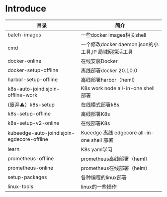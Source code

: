 # Introduce
| 目录                                       | 简介                                                 |
| ------------------------------------------ | ---------------------------------------------------- |
| batch-images                               | 一些docker images相关shell                           |
| cmd                                        | 一个修改docker daemon.json的小工具,IP 局域网探活工具 |
| docker-online                              | 在线安装Docker                                       |
| docker-setup-offline                       | 离线部署docker 20.10.0                               |
| harbor-setup-offline                       | 离线部署harbor（heml）                               |
| k8s-auto-joindisjoin-offline-work          | K8s work node all-in-one shell部署                   |
| (废弃⚠️）k8s-setup                          | 在线模式部署k8s                                      |
| k8s-setup-offline                          | 离线部署K8s                                          |
| k8s-setup-v2-online                        | 在线部署K8s                                          |
| kubeedge-auto-joindisjoin-egdecore-offline | Kueedge 离线 edgecore all-in-one shell 部署          |
| learn                                      | K8s yaml学习                                         |
| prometheus-offline                         | prometheus离线部署（heml）                           |
| prometheus-online                          | prometheus在线部署（helm）                           |
| setup-packages                             | 各种编程的linux部署                                  |
| linux-tools                                | linux的一些操作                                      |